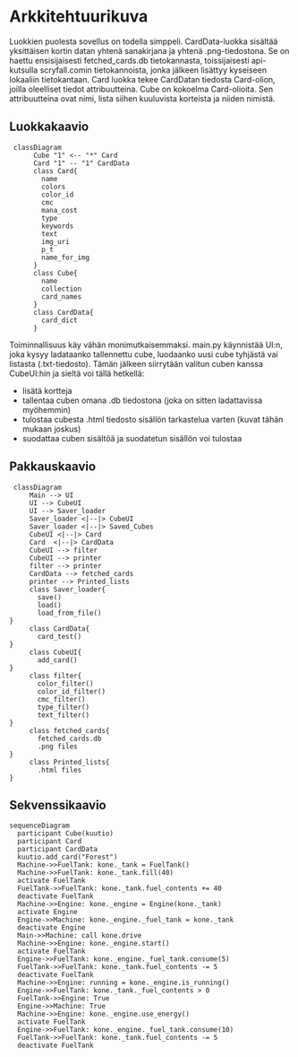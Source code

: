 # Arkkitehtuurikuva

Luokkien puolesta sovellus on todella simppeli. CardData-luokka sisältää yksittäisen kortin datan yhtenä sanakirjana ja yhtenä .png-tiedostona. Se on haettu ensisijaisesti fetched_cards.db tietokannasta, toissijaisesti api-kutsulla scryfall.comin tietokannoista, jonka jälkeen lisättyy kyseiseen lokaaliin tietokantaan.
Card luokka tekee CardDatan tiedosta Card-olion, joilla oleelliset tiedot attribuutteina. Cube on kokoelma Card-olioita. Sen attribuutteina ovat nimi, lista siihen kuuluvista korteista ja niiden nimistä. 


## Luokkakaavio

```mermaid
 classDiagram
      Cube "1" <-- "*" Card
      Card "1" -- "1" CardData
      class Card{
        name
        colors
        color_id
        cmc
        mana_cost
        type
        keywords
        text
        img_uri
        p_t
        name_for_img          
      }
      class Cube{
        name
        collection
        card_names
      }
      class CardData{
        card_dict
      }
```

Toiminnallisuus käy vähän monimutkaisemmaksi. main.py käynnistää UI:n, joka kysyy ladataanko tallennettu cube, luodaanko uusi cube tyhjästä vai listasta (.txt-tiedosto). Tämän jälkeen siirrytään valitun cuben kanssa CubeUI:hin ja sieltä voi tällä hetkellä:
 - lisätä kortteja
 - tallentaa cuben omana .db tiedostona (joka on sitten ladattavissa myöhemmin)
 - tulostaa cubesta .html tiedosto sisällön tarkastelua varten (kuvat tähän mukaan joskus)
 - suodattaa cuben sisältöä ja suodatetun sisällön voi tulostaa

## Pakkauskaavio


```mermaid
 classDiagram
     Main --> UI
     UI --> CubeUI
     UI --> Saver_loader
     Saver_loader <|--|> CubeUI
     Saver_loader <|--|> Saved_Cubes
     CubeUI <|--|> Card
     Card  <|--|> CardData
     CubeUI --> filter
     CubeUI --> printer
     filter --> printer
     CardData --> fetched_cards
     printer --> Printed_lists
     class Saver_loader{
       save()
       load()
       load_from_file()
}
     class CardData{
       card_test()
}
     class CubeUI{
       add_card()
}
     class filter{
       color_filter()
       color_id_filter()
       cmc_filter()
       type_filter()
       text_filter()
}
     class fetched_cards{
       fetched_cards.db
       .png files
}
     class Printed_lists{
       .html files
}
```
## Sekvenssikaavio

```mermaid
sequenceDiagram
  participant Cube(kuutio)
  participant Card
  participant CardData
  kuutio.add_card("Forest")
  Machine->>FuelTank: kone._tank = FuelTank()
  Machine->>FuelTank: kone._tank.fill(40)
  activate FuelTank
  FuelTank->>FuelTank: kone._tank.fuel_contents += 40  
  deactivate FuelTank
  Machine->>Engine: kone._engine = Engine(kone._tank)
  activate Engine
  Engine->>Machine: kone._engine._fuel_tank = kone._tank
  deactivate Engine
  Main->>Machine: call kone.drive
  Machine->>Engine: kone._engine.start()
  activate FuelTank
  Engine->>FuelTank: kone._engine._fuel_tank.consume(5)
  FuelTank->>FuelTank: kone._tank.fuel_contents -= 5
  deactivate FuelTank
  Machine->>Engine: running = kone._engine.is_running()
  Engine->>FuelTank: kone._tank._fuel_contents > 0
  FuelTank->>Engine: True
  Engine->>Machine: True
  Machine->>Engine: kone._engine.use_energy()
  activate FuelTank
  Engine->>FuelTank: kone._engine._fuel_tank.consume(10)
  FuelTank->>FuelTank: kone._tank.fuel_contents -= 5
  deactivate FuelTank
```
